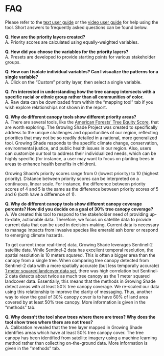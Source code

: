 FAQ
================

Please refer to the
<a href="www/Growing Shade User Guide (January 2022).pdf" target="_blank">text
user guide</a> or the
<a href="https://www.youtube.com/watch?v=R3Qbhaq4gWs" target="_blank">video
user guide</a> for help using the tool. Short answers to frequently
asked questions can be found below. <br>

**Q. How are the priority layers created?** <span
style="line-height: .1;"><br></span> A. Priority scores are calculated
using equally-weighted variables.

**Q. How did you choose the variables for the priority layers?** <span
style="line-height: .1;"><br></span> A. Presets are developed to provide
starting points for various stakeholder groups.

**Q. How can I isolate individual variables? Can I visualize the
patterns for a single variable?** <span
style="line-height: .1;"><br></span> A. Click on the “Custom” priority
layer, then select a single variable.

**Q. I’m interested in understanding how the tree canopy intersects with
a specific racial or ethnic group rather than all communities of
color.** <span style="line-height: .1;"><br></span> A. Raw data can be
downloaded from within the “mapping tool” tab if you wish explore
relationships not shown in the report.

**Q. Why do different canopy tools show different priority areas?**
<span style="line-height: .1;"><br></span> A. There are several tools,
like the
<a href = "https://www.americanforests.org/our-work/tree-equity-score/" target = "_blank">American
Forests’ Tree Equity Score</a>, that are worth exploring. The Growing
Shade Project was created to specifically address to the unique
challenges and opportunities of our region, reflecting priorities that
may not be so readily detailed in a national, more generalized tool.
Growing Shade responds to the specific climate change, conservation,
environmental justice, and public health issues in our region. Also,
users can customize our tool to address their individualized needs,
which can be highly specific (for instance, a user may want to focus on
planting trees in areas to enhance health benefits in children).

Growing Shade’s priority scores range from 0 (lowest priority) to 10
(highest priority). Distance between priority scores can be interpreted
on a continuous, linear scale. For instance, the difference between
priority scores of 4 and 5 is the same as the difference between
priority scores of 5 and 6 (both have a difference of 1).

**Q. Why do different canopy tools show different canopy coverage
percents? How did you decide on a goal of 30% tree canopy coverage?**
<span style="line-height: .1;"><br></span> A. We created this tool to
respond to the stakeholder need of providing up-to-date, actionable
data. Therefore, we focus on satellite data to provide current data that
can be used in decision-making. Current data is necessary to manage
impacts from invasive species like emerald ash borer or respond to
emerging climate hazards.

To get current (near real-time) data, Growing Shade leverages Sentinel-2
satellite data. While Sentinel-2 data has excellent temporal resolution,
the spatial resolution is 10 meters squared. This is often a bigger area
than the canopy from a single tree. When comparing tree canopy detected
from Sentinel-2 data with a more spatially accurate (but less temporally
accurate)
<a href = "https://gisdata.mn.gov/dataset/base-landcover-twincities" target = "_blank">1
meter squared landcover data set</a>, there was high correlation but
Sentinel-2 data detects about twice as much tree canopy as the 1 meter
squared landcover data. Essentially, this means that the methods in
Growing Shade detect areas with at least 50% tree canopy coverage. We
re-scaled our data using this relationship to improve the clarity of
messaging. Thus, another way to view the goal of 30% canopy cover is to
have 60% of land area covered by at least 50% tree canopy. More
information is given in the “methods” tab.

**Q. Why doesn’t the tool show trees where there are trees? Why does the
tool show trees where there are not trees?** <span
style="line-height: .1;"><br></span> A. Calibration revealed that the
tree layer mapped in Growing Shade identifies areas which have at least
50% tree canopy cover. The tree canopy has been identified from
satellite imagery using a machine learning method rather than collecting
on-the-ground data. More information is given in the “methods” tab.

<br> <br><br><br><br>
